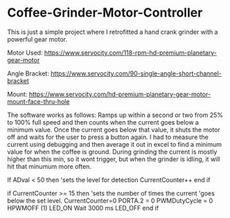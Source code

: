 # Coffee-Grinder-Motor-Controller

This is just a simple project where I retrofitted a hand crank grinder with a powerful gear motor.

Motor Used: https://www.servocity.com/118-rpm-hd-premium-planetary-gear-motor

Angle Bracket: https://www.servocity.com/90-single-angle-short-channel-bracket

Mount: https://www.servocity.com/hd-premium-planetary-gear-motor-mount-face-thru-hole

The software works as follows: Ramps up within a second or two from 25% to 100% full speed and then counts when the current goes below a minimum value. Once the current goes below that value, it shuts the motor off and waits for the user to press a button again. I had to measure the current using debugging and then average it out in excel to find a minimum value for when the coffee is ground.  During grinding the current is mostly higher than this min, so it wont trigger, but when the grinder is idling, it will hit that minumum more often. 

  If ADval < 50 then 'sets the level for detection
    CurrentCounter++
  end if

  if CurrentCounter >= 15 then 'sets the number of times the current
                                'goes below the set level.
    CurrentCounter=0
    PORTA.2 = 0
    PWMDutyCycle = 0
    HPWMOFF (1)
    LED_ON
    Wait 3000 ms
    LED_OFF
  end if
